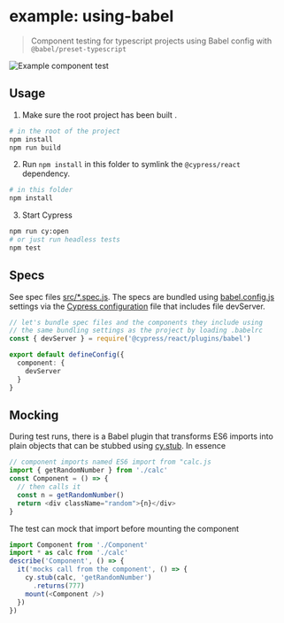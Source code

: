 # example: using-babel

> Component testing for typescript projects using Babel config with `@babel/preset-typescript`

![Example component test](images/dynamic.gif)

## Usage

1. Make sure the root project has been built .

```bash
# in the root of the project
npm install
npm run build
```

2. Run `npm install` in this folder to symlink the `@cypress/react` dependency.

```bash
# in this folder
npm install
```

3. Start Cypress

```bash
npm run cy:open
# or just run headless tests
npm test
```

## Specs

See spec files [src/\*.spec.js](src). The specs are bundled using [babel.config.js](babel.config.js) settings via the [Cypress configuration](./cypress.config.ts) file that includes file devServer.

```ts
// let's bundle spec files and the components they include using
// the same bundling settings as the project by loading .babelrc
const { devServer } = require('@cypress/react/plugins/babel')

export default defineConfig({
  component: {
    devServer
  }
}
```

## Mocking

During test runs, there is a Babel plugin that transforms ES6 imports into plain objects that can be stubbed using [cy.stub](https://on.cypress.io/stub). In essence

```ts
// component imports named ES6 import from "calc.js
import { getRandomNumber } from './calc'
const Component = () => {
  // then calls it
  const n = getRandomNumber()
  return <div className="random">{n}</div>
}
```

The test can mock that import before mounting the component

```js
import Component from './Component'
import * as calc from './calc'
describe('Component', () => {
  it('mocks call from the component', () => {
    cy.stub(calc, 'getRandomNumber')
      .returns(777)
    mount(<Component />)
  })
})
```
